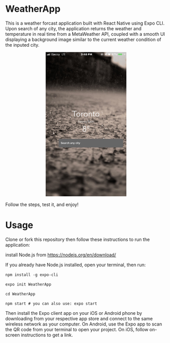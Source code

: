 # WeatherApp

This is a weather forcast application built with React Native using Expo CLI. Upon search of any city, the application returns the weather and temperature in real time from a MetaWeather API, coupled with a smooth UI displaying a background image similar to the current weather condition of the inputed city. 

<p align="center"><a href="https://eureka-app.com" target="_blank"><img src="/canada.JPG" height=450></a></p>

Follow the steps, test it, and enjoy!

# Usage

Clone or fork this repository then follow these instructions to run the application:

install Node.js from https://nodejs.org/en/download/

If you already have Node.js installed, open your terminal, then run:

```properties
npm install -g expo-cli
```
```properties
expo init WeatherApp
```
```properties
cd WeatherApp
```
```properties
npm start # you can also use: expo start
```

Then install the Expo client app on your iOS or Android phone by downloading from your respective app store and connect to the same wireless network as your computer. On Android, use the Expo app to scan the QR code from your terminal to open your project. On iOS, follow on-screen instructions to get a link.
